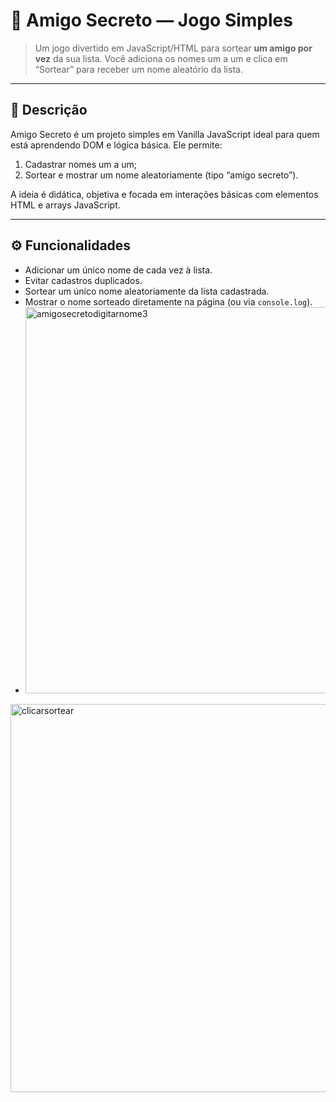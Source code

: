 # 🎉 Amigo Secreto — Jogo Simples

> Um jogo divertido em JavaScript/HTML para sortear **um amigo por vez** da sua lista. Você adiciona os nomes um a um e clica em “Sortear” para receber um nome aleatório da lista.

---

## 🚀 Descrição

Amigo Secreto é um projeto simples em Vanilla JavaScript ideal para quem está aprendendo DOM e lógica básica. Ele permite:

1. Cadastrar nomes um a um;
2. Sortear e mostrar um nome aleatoriamente (tipo “amigo secreto”).

A ideia é didática, objetiva e focada em interações básicas com elementos HTML e arrays JavaScript.

---

## ⚙️ Funcionalidades

- Adicionar um único nome de cada vez à lista.
- Evitar cadastros duplicados.
- Sortear um único nome aleatoriamente da lista cadastrada.
- Mostrar o nome sorteado diretamente na página (ou via `console.log`).
- <img width="1347" height="618" alt="amigosecretodigitarnome3" src="https://github.com/user-attachments/assets/01764e66-ef2f-418a-9e13-ce21d26e15ec" />
<img width="1342" height="621" alt="clicarsortear" src="https://github.com/user-attachments/assets/2e03b113-baa7-430d-9297-2af57f92dfa0" />

